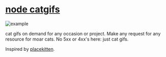 # [node catgifs](http://lo.no.de)

![example](http://lo.no.de)

cat gifs on demand for any occasion or project. Make any request for any resource for moar cats. No 5xx or 4xx's here: just cat gifs.

Inspired by [placekitten](http://placekitten.com).
